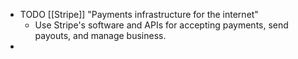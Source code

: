 - TODO [[Stripe]] "Payments infrastructure for the internet"
	- Use Stripe's software and APIs for accepting payments, send payouts, and manage business.
-